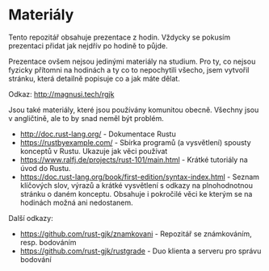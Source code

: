 # Materiály
Tento repozitář obsahuje prezentace z hodin. Vždycky se pokusím
prezentaci přidat jak nejdřív po hodině to půjde.

Prezentace ovšem nejsou jedinými materiály na studium. Pro ty, co
nejsou fyzicky přítomni na hodinách a ty co to nepochytili všecho, jsem vytvořil stránku,
která detailně popisuje co a jak máte dělat.

Odkaz: <http://magnusi.tech/rgjk>

Jsou také materiály, které jsou používány komunitou obecně. Všechny jsou
v angličtině, ale to by snad neměl být problém.

- <http://doc.rust-lang.org/> - Dokumentace Rustu
- <https://rustbyexample.com/> - Sbírka programů (a vysvětlení) spousty konceptů v Rustu.
  Ukazuje jak věci používat
- <https://www.ralfj.de/projects/rust-101/main.html> - Krátké tutoriály na úvod do Rustu.
- <https://doc.rust-lang.org/book/first-edition/syntax-index.html> - Seznam klíčových slov, výrazů
  a krátké vysvětlení s odkazy na plnohodnotnou stránku o daném konceptu. Obsahuje i pokročilé
  věci ke kterým se na hodinách možná ani nedostanem.

Další odkazy:
* <https://github.com/rust-gjk/znamkovani> - Repozitář se známkováním, resp. bodováním
* <https://github.com/rust-gjk/rustgrade> - Duo klienta a serveru pro správu bodování
